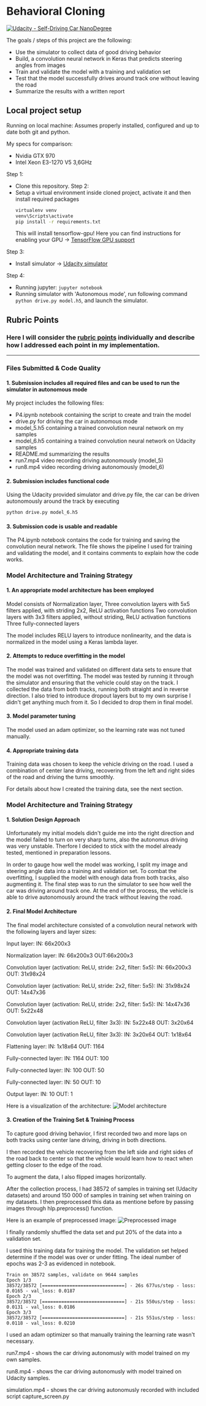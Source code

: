# **Behavioral Cloning**
[![Udacity - Self-Driving Car NanoDegree](https://s3.amazonaws.com/udacity-sdc/github/shield-carnd.svg)](http://www.udacity.com/drive)

[//]: # (Image References)

[image1]: ./readme_images/cnn-architecture-624x890.png "Model Architecture"
[image2]: ./readme_images/sample_preprocessed.png "Preprocessed sample"
[image3]: ./readme_images/left_2018_11_16_19_02_25_682.jpg "Raw sample - left camera"
[image4]: ./readme_images/center_2018_11_16_19_02_25_682.jpg "Raw sample - center camera"
[image5]: ./readme_images/right_2018_11_16_19_02_25_682.jpg "Raw sample - right camera"

The goals / steps of this project are the following:
* Use the simulator to collect data of good driving behavior
* Build, a convolution neural network in Keras that predicts steering angles from images
* Train and validate the model with a training and validation set
* Test that the model successfully drives around track one without leaving the road
* Summarize the results with a written report

## Local project setup

Running on local machine:
Assumes properly installed, configured and up to date both git and python.

My specs for comparison:
* Nvidia GTX 970
* Intel Xeon E3-1270 V5 3,6GHz

Step 1:
* Clone this repository.
Step 2:
* Setup a virtual environment inside cloned project, activate it and then install required packages
  ```sh
  virtualenv venv
  venv\Scripts\activate
  pip install -r requirements.txt
  ```
  This will install tensorflow-gpu!
  Here you can find instructions for enabling your GPU -> [TensorFlow GPU support](https://www.tensorflow.org/install/gpu)

Step 3:
* Install simulator -> [Udacity simulator](https://github.com/udacity/self-driving-car-sim)

Step 4:
* Running jupyter: `jupyter notebook`
* Running simulator with 'Autonomous mode', run following command `python drive.py model.h5`,
  and launch the simulator.

## Rubric Points
### Here I will consider the [rubric points](https://review.udacity.com/#!/rubrics/432/view) individually and describe how I addressed each point in my implementation.  

---
### Files Submitted & Code Quality

#### 1. Submission includes all required files and can be used to run the simulator in autonomous mode

My project includes the following files:
* P4.ipynb notebook containing the script to create and train the model
* drive.py for driving the car in autonomous mode
* model_5.h5 containing a trained convolution neural network on my samples
* model_6.h5 containing a trained convolution neural network on Udacity samples
* README.md summarizing the results
* run7.mp4 video recording driving autonomously (model_5)
* run8.mp4 video recording driving autonomously (model_6)

#### 2. Submission includes functional code
Using the Udacity provided simulator and drive.py file, the car can be driven autonomously around the track by executing 
```sh
python drive.py model_6.h5
```

#### 3. Submission code is usable and readable

The P4.ipynb notebook contains the code for training and saving the convolution neural network. The file shows the pipeline I used for training and validating the model, and it contains comments to explain how the code works. 

### Model Architecture and Training Strategy

#### 1. An appropriate model architecture has been employed

Model consists of Normalization layer,
Three convolution layers with 5x5 filters applied, with striding 2x2, ReLU activation functions
Two convolution layers with 3x3 filters applied, without striding, ReLU activation functions
Three fully-connected layers

The model includes RELU layers to introduce nonlinearity, and the data is normalized in the model using a Keras lambda layer.

#### 2. Attempts to reduce overfitting in the model

The model was trained and validated on different data sets to ensure that the model was not overfitting. The model was tested by running it through the simulator and ensuring that the vehicle could stay on the track.
I collected the data from both tracks, running both straight and in reverse direction.
I also tried to introduce dropout layers but to my own surprise I didn't get anything much from it. So I decided to drop them in final model.

#### 3. Model parameter tuning

The model used an adam optimizer, so the learning rate was not tuned manually.

#### 4. Appropriate training data

Training data was chosen to keep the vehicle driving on the road. I used a combination of center lane driving, recovering from the left and right sides of the road and driving the turns smoothly. 

For details about how I created the training data, see the next section. 

### Model Architecture and Training Strategy

#### 1. Solution Design Approach

Unfortunately my initial models didn't guide me into the right direction and the model failed to turn on very sharp turns, also the autonomus driving was very unstable.
Therfore I decided to stick with the model already tested, mentioned in preparation lessons.

In order to gauge how well the model was working, I split my image and steering angle data into a training and validation set.
To combat the overfitting, I supplied the model with enough data from both tracks, also augmenting it.
The final step was to run the simulator to see how well the car was driving around track one.
At the end of the process, the vehicle is able to drive autonomously around the track without leaving the road.

#### 2. Final Model Architecture

The final model architecture consisted of a convolution neural network with the following layers and layer sizes:

Input layer: IN: 66x200x3

Normalization layer: IN: 66x200x3 OUT:66x200x3

Convolution layer (activation: ReLU, stride: 2x2, filter: 5x5): IN: 66x200x3 OUT: 31x98x24

Convolution layer (activation: ReLU, stride: 2x2, filter: 5x5): IN: 31x98x24 OUT: 14x47x36

Convolution layer (activation: ReLU, stride: 2x2, filter: 5x5): IN: 14x47x36 OUT: 5x22x48

Convolution layer (activation ReLU, filter 3x3): IN: 5x22x48 OUT: 3x20x64

Convolution layer (activation ReLU, filter 3x3): IN: 3x20x64 OUT: 1x18x64

Flattening layer: IN: 1x18x64 OUT: 1164

Fully-connected layer: IN: 1164 OUT: 100

Fully-connected layer: IN: 100  OUT: 50

Fully-connected layer: IN: 50   OUT: 10

Output layer: IN: 10 OUT: 1

Here is a visualization of the architecture:
![Model architecture][image1]

#### 3. Creation of the Training Set & Training Process

To capture good driving behavior, I first recorded two and more laps on both tracks using center lane driving, driving in both directions.

I then recorded the vehicle recovering from the left side and right sides of the road back to center so that the vehicle would learn how to react when getting closer to the edge of the road.

To augment the data, I also flipped images horizontally.

After the collection process, I had 38572 of samples in training set (Udacity datasets) and around 150 000 of samples in training set when training on my datasets. I then preprocessed this data as mentione before by passing images through hlp.preprocess() function.

Here is an example of preprocessed image:
![Preprocessed image][image2]

I finally randomly shuffled the data set and put 20% of the data into a validation set. 

I used this training data for training the model. The validation set helped determine if the model was over or under fitting. The ideal number of epochs was 2-3 as evidenced in notebook.

```
Train on 38572 samples, validate on 9644 samples
Epoch 1/3
38572/38572 [==============================] - 26s 677us/step - loss: 0.0165 - val_loss: 0.0187
Epoch 2/3
38572/38572 [==============================] - 21s 550us/step - loss: 0.0131 - val_loss: 0.0186
Epoch 3/3
38572/38572 [==============================] - 21s 551us/step - loss: 0.0118 - val_loss: 0.0210
```

I used an adam optimizer so that manually training the learning rate wasn't necessary.

run7.mp4 - shows the car driving autonomusly with model trained on my own samples.

run8.mp4 - shows the car driving autonomusly with model trained on Udacity samples.

simulation.mp4 - shows the car driving autonomusly recorded with included script capture_screen.py
